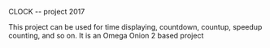 CLOCK -- project 2017

This project can be used for time displaying, countdown, countup, speedup counting, and so on.
It is an Omega Onion 2 based project
